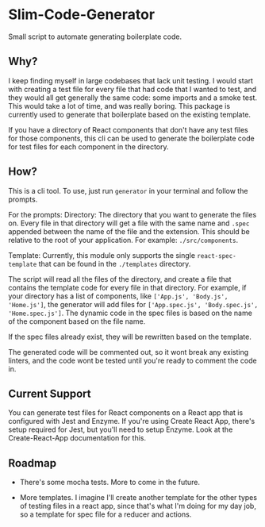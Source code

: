 # Slim-Code-Generator

Small script to automate generating boilerplate code.

## Why?
I keep finding myself in large codebases that lack unit testing. I would start with creating a test file for every file that had code that I wanted to test, and they would all get generally the same code: some imports and a smoke test. This would take a lot of time, and was really boring. This package is currently used to generate that boilerplate based on the existing template.

If you have a directory of React components that don't have any test files for those components, this cli can be used to generate the boilerplate code for test files for each component in the directory.

## How?
This is a cli tool. To use, just run `generator` in your terminal and follow the prompts.

For the prompts:
Directory: The directory that you want to generate the files on. Every file in that directory will get a file with the same name and `.spec` appended between the name of the file and the extension. This should be relative to the root of your application. For example: `./src/components`.

Template: Currently, this module only supports the single `react-spec-template` that can be found in the `./templates` directory.

The script will read all the files of the directory, and create a file that contains the template code for every file in that directory.  For example, if your directory has a list of components, like `['App.js', 'Body.js', 'Home.js']`, the generator will add files for `['App.spec.js', 'Body.spec.js', 'Home.spec.js']`. The dynamic code in the spec files is based on the name of the component based on the file name.

If the spec files already exist, they will be rewritten based on the template.

The generated code will be commented out, so it wont break any existing linters, and the code wont be tested until you're ready to comment the code in.

## Current Support
You can generate test files for React components on a React app that is configured with Jest and Enzyme. If you're using Create React App, there's setup required for Jest, but you'll need to setup Enzyme. Look at the Create-React-App documentation for this.

## Roadmap
- There's some mocha tests. More to come in the future.

- More templates. I imagine I'll create another template for the other types of testing files in a react app, since that's what I'm doing for my day job, so a template for spec file for a reducer and actions.